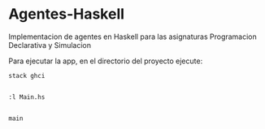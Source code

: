 # Agentes-Haskell
Implementacion de agentes en Haskell para las asignaturas Programacion Declarativa y Simulacion

Para ejecutar la app, en el directorio del proyecto ejecute:
       
    stack ghci
    
    
    :l Main.hs
    
    
    main
